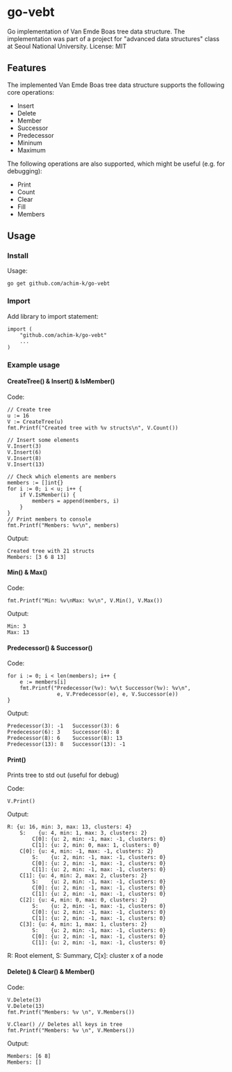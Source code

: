 go-vebt
=======

Go implementation of Van Emde Boas tree data structure. The implementation was part of a project for "advanced data structures" class at Seoul National University. License: MIT

## Features
The implemented Van Emde Boas tree data structure supports the following core operations:

* Insert
* Delete
* Member
* Successor
* Predecessor
* Mininum
* Maximum

The following operations are also supported, which might be useful (e.g. for debugging):
* Print
* Count
* Clear
* Fill
* Members

## Usage

### Install
Usage:
```
go get github.com/achim-k/go-vebt
```

### Import
Add library to import statement:
```
import (	
	"github.com/achim-k/go-vebt"
	...
)
```

### Example usage

#### CreateTree() & Insert() & IsMember()
Code:
```
// Create tree
u := 16
V := CreateTree(u)
fmt.Printf("Created tree with %v structs\n", V.Count())

// Insert some elements
V.Insert(3)
V.Insert(6)
V.Insert(8)
V.Insert(13)

// Check which elements are members
members := []int{}
for i := 0; i < u; i++ {
	if V.IsMember(i) {
		members = append(members, i)
	}
}
// Print members to console
fmt.Printf("Members: %v\n", members)
```

Output:
```
Created tree with 21 structs
Members: [3 6 8 13]
```

#### Min() & Max()
Code:
``` 
fmt.Printf("Min: %v\nMax: %v\n", V.Min(), V.Max())
```

Output:
```
Min: 3
Max: 13
```

#### Predecessor() & Successor()
Code:
``` 
for i := 0; i < len(members); i++ {
	e := members[i]
	fmt.Printf("Predecessor(%v): %v\t Successor(%v): %v\n", 
				e, V.Predecessor(e), e, V.Successor(e))	
}
```

Output:
```
Predecessor(3): -1	 Successor(3): 6
Predecessor(6): 3	 Successor(6): 8
Predecessor(8): 6	 Successor(8): 13
Predecessor(13): 8	 Successor(13): -1
```

#### Print()
Prints tree to std out (useful for debug)

Code:
``` 
V.Print()
```

Output:
```
R: {u: 16, min: 3, max: 13, clusters: 4}
	S:    {u: 4, min: 1, max: 3, clusters: 2}
		C[0]: {u: 2, min: -1, max: -1, clusters: 0}
		C[1]: {u: 2, min: 0, max: 1, clusters: 0}
	C[0]: {u: 4, min: -1, max: -1, clusters: 2}
		S:    {u: 2, min: -1, max: -1, clusters: 0}
		C[0]: {u: 2, min: -1, max: -1, clusters: 0}
		C[1]: {u: 2, min: -1, max: -1, clusters: 0}
	C[1]: {u: 4, min: 2, max: 2, clusters: 2}
		S:    {u: 2, min: -1, max: -1, clusters: 0}
		C[0]: {u: 2, min: -1, max: -1, clusters: 0}
		C[1]: {u: 2, min: -1, max: -1, clusters: 0}
	C[2]: {u: 4, min: 0, max: 0, clusters: 2}
		S:    {u: 2, min: -1, max: -1, clusters: 0}
		C[0]: {u: 2, min: -1, max: -1, clusters: 0}
		C[1]: {u: 2, min: -1, max: -1, clusters: 0}
	C[3]: {u: 4, min: 1, max: 1, clusters: 2}
		S:    {u: 2, min: -1, max: -1, clusters: 0}
		C[0]: {u: 2, min: -1, max: -1, clusters: 0}
		C[1]: {u: 2, min: -1, max: -1, clusters: 0}
```
R: Root element, S: Summary, C[x]: cluster x of a node

#### Delete() & Clear() & Member()
Code:
``` 
V.Delete(3)
V.Delete(13)
fmt.Printf("Members: %v \n", V.Members())

V.Clear() // Deletes all keys in tree
fmt.Printf("Members: %v \n", V.Members())
```

Output:
``` 
Members: [6 8] 
Members: [] 
```



